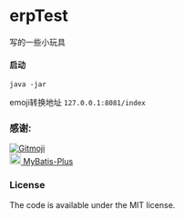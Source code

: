 # erpTest
写的一些小玩具

#### 启动
`java -jar`

emoji转换地址 
`127.0.0.1:8081/index`

### 感谢:

<a href="https://gitmoji.dev">
    <img src="https://img.shields.io/badge/gitmoji-%20😜%20😍-FFDD67.svg?style=flat-square" alt="Gitmoji">
</a>
<br />
<a href="https://baomidou.com">
    <img src="https://baomidou.com/img/logo.svg?style=flat-square" width="20" height="20" alt="mybatis-Plus">
    MyBatis-Plus
</a>

### License
The code is available under the MIT license.